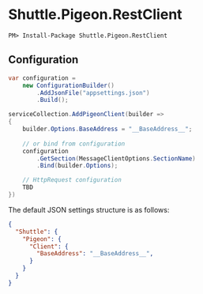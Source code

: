 ﻿# Shuttle.Pigeon.RestClient

```
PM> Install-Package Shuttle.Pigeon.RestClient
```

## Configuration

```c#
var configuration = 
    new ConfigurationBuilder()
        .AddJsonFile("appsettings.json")
        .Build();

serviceCollection.AddPigeonClient(builder =>
{
    builder.Options.BaseAddress = "__BaseAddress__";
    
    // or bind from configuration
    configuration
        .GetSection(MessageClientOptions.SectionName)
        .Bind(builder.Options);

    // HttpRequest configuration
    TBD
})
```

The default JSON settings structure is as follows:

```json
{
  "Shuttle": {
    "Pigeon": {
      "Client": {
        "BaseAddress": "__BaseAddress__",
      }
    }
  }
}
```